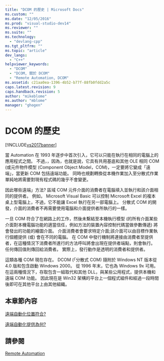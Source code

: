 ```yaml
---
title: "DCOM 的歷史 | Microsoft Docs"
ms.custom: ""
ms.date: "12/05/2016"
ms.prod: "visual-studio-dev14"
ms.reviewer: ""
ms.suite: ""
ms.technology: 
  - "devlang-cpp"
ms.tgt_pltfrm: ""
ms.topic: "article"
dev_langs: 
  - "C++"
helpviewer_keywords: 
  - "DCOM"
  - "DCOM, 關於 DCOM"
  - "Remote Automation, DCOM"
ms.assetid: c21aa0ea-1396-4b52-b77f-88fb0fdd2a5c
caps.latest.revision: 9
caps.handback.revision: 5
author: "mikeblome"
ms.author: "mblome"
manager: "ghogen"
---
```

# DCOM 的歷史
[!INCLUDE[vs2017banner](../assembler/inline/includes/vs2017banner.md)]

當 Automation 在 1993 年逐步中首次引入，它可以只能在執行在相同的電腦上的應用程式之間。  不過，，因為，也就是說，它具有共用基底和其他 OLE 相同 COM \(或元件物件模型 \(Component Object Model，COM\)，一定要將它變成「遠端」，當更新 COM 包括遠端功能。  同時也規劃轉換從本機作業加入至分散式作業單純地將需要對現有程式碼的幾乎不會變更。  
  
 因此哪些遠端」方法?  區域 COM 元件介面的消費者在電腦填入並執行和該介面相同的提供者。  例如， Microsoft Visual Basic 可以控制 Microsoft Excel 的複本桌上型電腦上，不過，它不能讓 Excel 執行在另一部電腦上。  分散式 COM 的開發，介面的消費者不再需要使用電腦和介面提供者所執行的一樣。  
  
 一旦 COM 符合了在網路上的工作，然後未繫結至本機執行模型 \(的所有介面某些介面對本機電腦功能的適當信任，例如方法的裝置內容控制代碼當做參數傳遞\) 將會發出的功能的繪圖介面。  介面消費者會要求特定介面;該介面可以由目標作業執行個體提供 \(或\) 會在不同的電腦。  在 COM 中發行機制將連接由消費者至提供者，在這種情況下消費者所進行的方法呼叫將會出現在提供者端點，則會執行。  任何傳回值則傳回給消費者。  實際上，發行動作是透明的消費者和提供者。  
  
 這類各種 COM 現在存在。  DCOM \(「分散式 COM\) 隨附於 Windows NT 版本從 4.0 版和包含啟動 Windows 2000。  從 1996 年末，它也為 Windows 9x 可用。  在這兩種情況下，存取包含一組取代和其他 DLL，與某些公用程式，提供本機和遠端 COM 功能。  因此現在是 Win32 架構的平台上一個程式組件和經過一段時間後即可在其他平台上由其他組織。  
  
## 本章節內容  
 [遠端自動化位置符合?](../mfc/where-does-remote-automation-fit-in-q.md)  
  
 [遠端自動化提供為何?](../mfc/what-does-remote-automation-provide-q.md)  
  
## 請參閱  
 [Remote Automation](../mfc/remote-automation.md)
